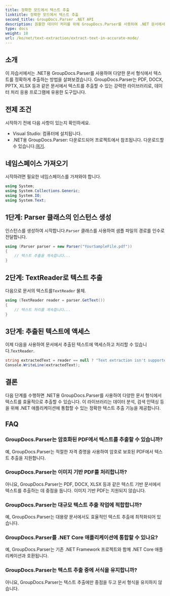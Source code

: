 ```yaml
---
title: 정확한 모드에서 텍스트 추출
linktitle: 정확한 모드에서 텍스트 추출
second_title: GroupDocs.Parser .NET API
description: 원활한 데이터 처리를 위해 GroupDocs.Parser를 사용하여 .NET 문서에서 텍스트를 정확하게 추출하는 방법을 알아보세요.
type: docs
weight: 18
url: /ko/net/text-extraction/extract-text-in-accurate-mode/
---
```

## 소개
이 자습서에서는 .NET용 GroupDocs.Parser를 사용하여 다양한 문서 형식에서 텍스트를 정확하게 추출하는 방법을 살펴보겠습니다. GroupDocs.Parser는 PDF, DOCX, PPTX, XLSX 등과 같은 문서에서 텍스트를 추출할 수 있는 강력한 라이브러리로, 데이터 처리 응용 프로그램에 유용한 도구입니다.
## 전제 조건
시작하기 전에 다음 사항이 있는지 확인하세요.
- Visual Studio: 컴퓨터에 설치됩니다.
-  .NET용 GroupDocs.Parser: 다운로드되어 프로젝트에서 참조됩니다. 다운로드할 수 있습니다.[여기](https://releases.groupdocs.com/parser/net/).

## 네임스페이스 가져오기
시작하려면 필요한 네임스페이스를 가져와야 합니다.
```csharp
using System;
using System.Collections.Generic;
using System.IO;
using System.Text;
```
## 1단계: Parser 클래스의 인스턴스 생성
 인스턴스를 생성하여 시작합니다.`Parser` 클래스를 사용하여 샘플 파일의 경로를 인수로 전달합니다.
```csharp
using (Parser parser = new Parser("YourSampleFile.pdf"))
{
    // 텍스트 추출을 계속합니다...
}
```
## 2단계: TextReader로 텍스트 추출
 다음으로 문서의 텍스트를`TextReader` 물체.
```csharp
using (TextReader reader = parser.GetText())
{
    // 텍스트 처리를 계속합니다...
}
```
## 3단계: 추출된 텍스트에 액세스
 이제 다음을 사용하여 문서에서 추출된 텍스트에 액세스하고 처리할 수 있습니다.`TextReader`.
```csharp
string extractedText = reader == null ? "Text extraction isn't supported" : reader.ReadToEnd();
Console.WriteLine(extractedText);
```

## 결론
다음 단계를 수행하면 .NET용 GroupDocs.Parser를 사용하여 다양한 문서 형식에서 텍스트를 효율적으로 추출할 수 있습니다. 이 라이브러리는 데이터 분석, 검색 인덱싱 등을 위해 .NET 애플리케이션에 통합할 수 있는 정확한 텍스트 추출 기능을 제공합니다.

## FAQ
### GroupDocs.Parser는 암호화된 PDF에서 텍스트를 추출할 수 있습니까?
예, GroupDocs.Parser는 적절한 자격 증명을 사용하여 암호로 보호된 PDF에서 텍스트 추출을 지원합니다.
### GroupDocs.Parser는 이미지 기반 PDF를 처리합니까?
아니요, GroupDocs.Parser는 PDF, DOCX, XLSX 등과 같은 텍스트 기반 문서에서 텍스트를 추출하는 데 중점을 둡니다. 이미지 기반 PDF는 지원되지 않습니다.
### GroupDocs.Parser는 대규모 텍스트 추출 작업에 적합합니까?
예, GroupDocs.Parser는 대용량 문서에서도 효율적인 텍스트 추출에 최적화되어 있습니다.
### GroupDocs.Parser를 .NET Core 애플리케이션에 통합할 수 있나요?
예, GroupDocs.Parser는 기존 .NET Framework 프로젝트와 함께 .NET Core 애플리케이션과 호환됩니다.
### GroupDocs.Parser는 텍스트 추출 중에 서식을 유지합니까?
아니요, GroupDocs.Parser는 텍스트 추출에만 중점을 두고 문서 형식을 유지하지 않습니다.